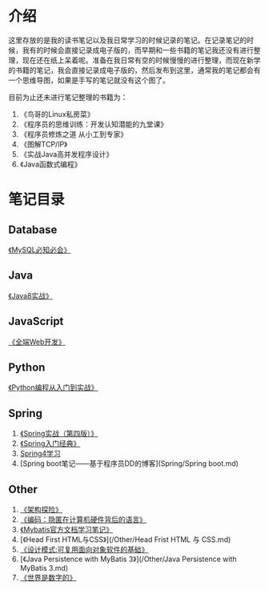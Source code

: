 # 介绍

这里存放的是我的读书笔记以及我日常学习的时候记录的笔记。在记录笔记的时候，我有的时候会直接记录成电子版的，而早期和一些书籍的笔记我还没有进行整理，现在还在纸上呆着呢。准备在我日常有空的时候慢慢的进行整理，而现在新学的书籍的笔记，我会直接记录成电子版的，然后发布到这里，通常我的笔记都会有一个思维导图，如果是手写的笔记就没有这个图了。

目前为止还未进行笔记整理的书籍为：

1. 《鸟哥的Linux私房菜》
2. 《程序员的思维训练：开发认知潜能的九堂课》
3. 《程序员修炼之道 从小工到专家》
4. 《图解TCP/IP》
5. 《实战Java高并发程序设计》
6. 《Java函数式编程》

# 笔记目录

## Database

[《MySQL必知必会》](/Database/MySQL必知必会.md)

## Java

[《Java8实战》](/Java/Java8实战.md)

## JavaScript

[《全端Web开发》](/JavaScript/全端web开发.md)

## Python

[《Python编程从入门到实战》](/Python/Python编程从入门到实战.md)

## Spring

1. [《Spring实战（第四版）》](/Spring/Spring实战（第四版）.md)
2. [《Spring入门经典》](/Spring/Spring入门经典.md)
3. [Spring4学习](/Spring/Spring4学习.md)
4. [Spring boot笔记——基于程序员DD的博客](Spring/Spring boot.md)

## Other

1. [《架构探险》](/Other/架构探险.md)
2. [《编码：隐匿在计算机硬件背后的语言》](/Other/编码：隐匿字计算机硬件背后的语言.md)
3. [《Mybatis官方文档学习笔记》](/Other/Mybatis.md)
4. [《Head First HTML与CSS》](/Other/Head Frist HTML 与 CSS.md)
5. [《设计模式:可复用面向对象软件的基础》](/设计模式可复用面向对象软件的基础.md)
6. [《Java Persistence with MyBatis 3》](/Other/Java Persistence with MyBatis 3.md)
7. [《世界是数字的》](/Other/世界是数字的.md)

